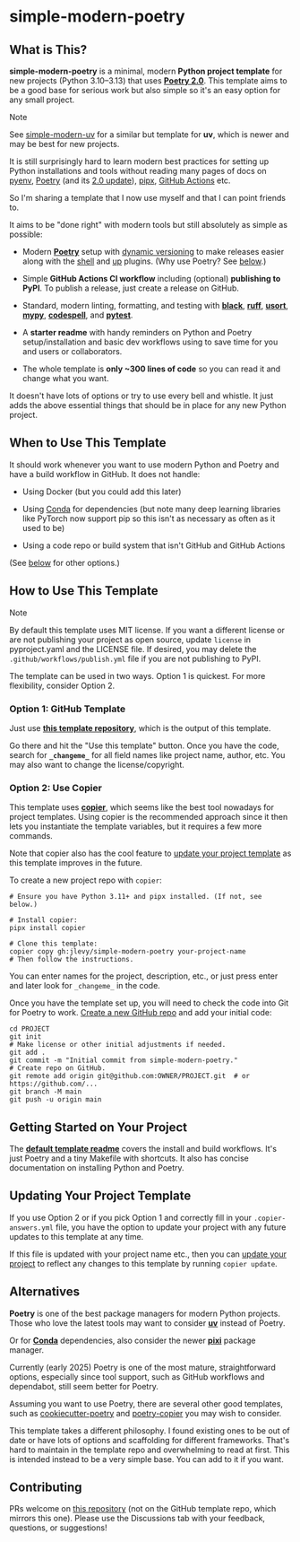 # simple-modern-poetry

## What is This?

**simple-modern-poetry** is a minimal, modern **Python project template** for new
projects (Python 3.10–3.13) that uses
[**Poetry 2.0**](https://github.com/python-poetry/poetry).
This template aims to be a good base for serious work but also simple so it's an easy
option for any small project.

> [!NOTE]
> 
> See [simple-modern-uv](https://github.com/jlevy/simple-modern-uv) for a similar but
> template for **uv**, which is newer and may be best for new projects.

It is still surprisingly hard to learn modern best practices for setting up Python
installations and tools without reading many pages of docs on
[pyenv](https://github.com/pyenv/pyenv),
[Poetry](https://python-poetry.org/docs/basic-usage/) (and its
[2.0 update](https://python-poetry.org/blog/announcing-poetry-2.0.0/)),
[pipx](https://github.com/pypa/pipx),
[GitHub Actions](https://github.com/actions/setup-python) etc.

So I'm sharing a template that I now use myself and that I can point friends to.

It aims to be "done right" with modern tools but still absolutely as simple as possible:

- Modern [**Poetry**](https://github.com/python-poetry/poetry) setup with
  [dynamic versioning](https://github.com/mtkennerly/poetry-dynamic-versioning) to make
  releases easier along with the
  [shell](https://github.com/python-poetry/poetry-plugin-shell) and
  [up](https://github.com/MousaZeidBaker/poetry-plugin-up) plugins.
  (Why use Poetry? See [below](#alternatives).)

- Simple **GitHub Actions CI workflow** including (optional) **publishing to PyPI**. To
  publish a release, just create a release on GitHub.

- Standard, modern linting, formatting, and testing with
  [**black**](https://github.com/psf/black),
  [**ruff**](https://github.com/charliermarsh/ruff),
  [**usort**](https://github.com/facebook/usort),
  [**mypy**](https://github.com/python/mypy),
  [**codespell**](https://github.com/codespell-project/codespell), and
  [**pytest**](https://github.com/pytest-dev/pytest).

- A **starter readme** with handy reminders on Python and Poetry setup/installation and
  basic dev workflows using to save time for you and users or collaborators.

- The whole template is **only ~300 lines of code** so you can read it and change what
  you want.

It doesn't have lots of options or try to use every bell and whistle.
It just adds the above essential things that should be in place for any new Python
project.

## When to Use This Template

It should work whenever you want to use modern Python and Poetry and have a build
workflow in GitHub. It does not handle:

- Using Docker (but you could add this later)

- Using [Conda](https://github.com/conda/conda) for dependencies (but note many deep
  learning libraries like PyTorch now support pip so this isn't as necessary as often as
  it used to be)

- Using a code repo or build system that isn't GitHub and GitHub Actions

(See [below](#alternatives) for other options.)

## How to Use This Template

> [!NOTE]
> 
> By default this template uses MIT license.
> If you want a different license or are not publishing your project as open source,
> update `license` in pyproject.yaml and the LICENSE file.
> If desired, you may delete the `.github/workflows/publish.yml` file if you are not
> publishing to PyPI.

The template can be used in two ways.
Option 1 is quickest.
For more flexibility, consider Option 2.

### Option 1: GitHub Template

Just use
[**this template repository**](https://github.com/jlevy/simple-modern-poetry-template),
which is the output of this template.

Go there and hit the "Use this template" button.
Once you have the code, search for **`_changeme_`** for all field names like project
name, author, etc. You may also want to change the license/copyright.

### Option 2: Use Copier

This template uses [**copier**](https://github.com/copier-org/copier), which seems like
the best tool nowadays for project templates.
Using copier is the recommended approach since it then lets you instantiate the template
variables, but it requires a few more commands.

Note that copier also has the cool feature to [update your project
template](#updating-your-project-template) as this template improves in the future.

To create a new project repo with `copier`:

```shell
# Ensure you have Python 3.11+ and pipx installed. (If not, see below.)

# Install copier:
pipx install copier

# Clone this template:
copier copy gh:jlevy/simple-modern-poetry your-project-name
# Then follow the instructions.
```

You can enter names for the project, description, etc., or just press enter and later
look for `_changeme_` in the code.

Once you have the template set up, you will need to check the code into Git for Poetry
to work. [Create a new GitHub
repo](https://docs.github.com/en/repositories/creating-and-managing-repositories/creating-a-new-repository)
and add your initial code:

```shell
cd PROJECT
git init
# Make license or other initial adjustments if needed.
git add .
git commit -m "Initial commit from simple-modern-poetry."
# Create repo on GitHub.
git remote add origin git@github.com:OWNER/PROJECT.git  # or https://github.com/...
git branch -M main
git push -u origin main
```

## Getting Started on Your Project

The
[**default template readme**](https://github.com/jlevy/simple-modern-poetry-template)
covers the install and build workflows.
It's just Poetry and a tiny Makefile with shortcuts.
It also has concise documentation on installing Python and Poetry.

## Updating Your Project Template

If you use Option 2 or if you pick Option 1 and correctly fill in your
`.copier-answers.yml` file, you have the option to update your project with any future
updates to this template at any time.

If this file is updated with your project name etc., then you can
[update your project](https://copier.readthedocs.io/en/latest/updating/) to reflect any
changes to this template by running `copier update`.

## Alternatives

**Poetry** is one of the best package managers for modern Python projects.
Those who love the latest tools may want to consider
[**uv**](https://github.com/astral-sh/uv) instead of Poetry.

Or for [**Conda**](https://github.com/conda/conda) dependencies, also consider the newer
[**pixi**](https://github.com/prefix-dev/pixi/) package manager.

Currently (early 2025) Poetry is one of the most mature, straightforward options,
especially since tool support, such as GitHub workflows and dependabot, still seem
better for Poetry.

Assuming you want to use Poetry, there are several other good templates, such as
[cookiecutter-poetry](https://github.com/fpgmaas/cookiecutter-poetry) and
[poetry-copier](https://github.com/lukin0110/poetry-copier) you may wish to consider.

This template takes a different philosophy.
I found existing ones to be out of date or have lots of options and scaffolding for
different frameworks.
That's hard to maintain in the template repo and overwhelming to read at first.
This is intended instead to be a very simple base.
You can add to it if you want.

## Contributing

PRs welcome on [this repository](https://github.com/jlevy/simple-modern-poetry) (not on
the GitHub template repo, which mirrors this one).
Please use the Discussions tab with your feedback, questions, or suggestions!
